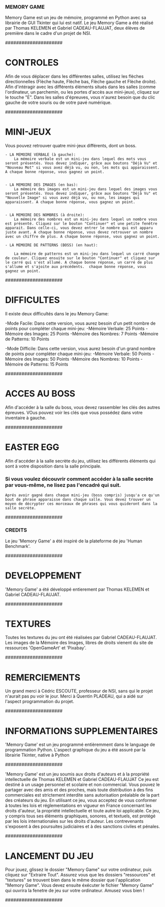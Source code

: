 
### MEMORY GAME ###

Memory Game est un jeu de mémoire, programmé en Python avec sa librairie de GUI Tkinter qui lui est natif.
Le jeu Memory Game a été réalisé par Thomas KELEMEN et Gabriel CADEAU-FLAUJAT, deux élèves de première dans le cadre d'un projet de NSI.

#####################

# CONTROLES #
Afin de vous déplacer dans les différentes salles, utilisez les flèches directionnelles (Flèche haute, Flèche bas, Flèche gauche et Flèche droite).
Afin d'intéragir avec les différents éléments situés dans les salles (comme l'ordinateur, un parchemin, ou les portes d'accès aux mini-jeux), cliquez sur le touche "E".
Dans les salles d'épreuves, vous n'aurez besoin que du clic gauche de votre souris ou de votre pavé numérique.

#####################

# MINI-JEUX #
Vous pouvez retrouver quatre mini-jeux différents, dont un boss.

	- LA MEMOIRE VERBALE (à gauche):
		La mémoire verbale est un mini-jeu dans lequel des mots vous seront présentés. Vous devez indiquer, grâce aux boutons "Déjà Vu" et "Nouveau Mot" si vous avez déjà vu, ou non, les mots qui apparaissent. A chaque bonne réponse, vous gagnez un point.


	- LA MEMOIRE DES IMAGES (en bas):
		La mémoire des images est un mini-jeu dans lequel des images vous seront présentés. Vous devez indiquer, grâce aux boutons "Déjà Vu" et "Nouvelle Image" si vous avez déjà vu, ou non, les images qui apparaissent. A chaque bonne réponse, vous gagnez un point.


	- LA MEMOIRE DES NOMBRES (à droite):
		La mémoire des nombres est un mini-jeu dans lequel un nombre vous est présenté. Cliquez sur le bouton "Continuer" et une petite fenêtre apparait. Dans celle-ci, vous devez entrer le nombre qui est apparu juste avant. A chaque bonne réponse, vous devez retrouver un nombre avec un chiffre de plus. A chaque bonne réponse, vous gagnez un point.

	- LA MEMOIRE DE PATTERNS (BOSS) (en haut):

		La mémoire de patterns est un mini-jeu dans lequel un carré change de couleur. Cliquez ensuite sur le bouton "Continuer" et cliquez sur le carré qui s'est allumé. A chaque bonne réponse, un carré de plus s'allume et s'ajoite aux précédents.  chaque bonne réponse, vous gagnez un point.

#####################

# DIFFICULTES #
Il existe deux difficultés dans le jeu Memory Game:

-Mode Facile:
Dans cette version, vous aurez besoin d'un petit nombre de points pour compléter chaque mini-jeu:
	-Mémoire Verbale: 25 Points
	-Mémoire des Images: 25 Points
	-Mémoire des Nombres: 7 Points
	-Mémoire de Patterns: 10 Points

-Mode Difficile:
Dans cette version, vous aurez besoin d'un grand nombre de points pour compléter chaque mini-jeu:
	-Mémoire Verbale: 50 Points
	-Mémoire des Images: 50 Points
	-Mémoire des Nombres: 10 Points
	-Mémoire de Patterns: 15 Points

#####################

# ACCES AU BOSS #
Afin d'accéder à la salle du boss, vous devez rassembler les clés des autres épreuves. VOus pouvez voir les clés que vous possédez dans votre inventaire à gauche.

#####################

# EASTER EGG #
Afin d'accéder à la salle secrète du jeu, utilisez les différents éléments qui sont à votre disposition dans la salle principale.


### Si vous voulez découvrir comment accéder à la salle secrète par vous-même, ne lisez pas l'encadré qui suit. ###

`
Aprés avoir gagné dans chaque mini-jeu (boss compris) jusqu'a ce qu'un bout de phrase apparaisse dans chaque salle.
Vous devez trouver un moyen de décrypter ces morceaux de phrases qui vous quideront dans la salle secrète.
`

#####################

### CREDITS ###
Le jeu 'Memory Game' a été inspiré de la plateforme de jeu 'Human Benchmark'.

#####################

# DEVELOPPEMENT #
'Memory Game' a été développé entierement par Thomas KELEMEN et Gabriel CADEAU-FLAUJAT.

#####################

# TEXTURES #
Toutes les textures du jeu ont été réalisées par Gabriel CADEAU-FLAUJAT.
Les images de la Mémoire des Images, libres de droits vienent du site de ressources 'OpenGameArt' et 'Pixabay'.

#####################

# REMERCIEMENTS #
Un grand merci à Cédric ESCOUTE, professeur de NSI, sans qui le projet n'aurait pas pu voir le jour.
Merci à Quentin PLADEAU, qui a aidé sur l'aspect programmation du projet.

#####################

# INFORMATIONS SUPPLEMENTAIRES #
'Memory Game' est un jeu programmé entièremment dans le language de programmation Python.
L'aspect graphique du jeu a été assuré par la librairie Tkinter, native à Python

#####################

'Memory Game' est un jeu soumis aux droits d'auteurs et  à la propriété intellectuelle de Thomas KELEMEN et Gabriel CADEAU-FLAUJAT
Ce jeu est destiné à un usage personnel et scolaire et non commercial. Vous pouvez le partager avec des amis et des proches, mais toute distribution à des fins commerciales est strictement interdite sans autorisation préalable de la part des créateurs du jeu.
En utilisant ce jeu, vous acceptez de vous conformer à toutes les lois et réglementations en vigueur en France concernant les droits d'auteur, la propriété intellectuelle et toute autre loi applicable.
Ce jeu, y compris tous ses éléments graphiques, sonores, et textuels, est protégé par les lois internationales sur les droits d'auteur. Les contrevenants s'exposent à des poursuites judiciaires et à des sanctions civiles et pénales.

#####################

# LANCEMENT DU JEU #
Pour jouez, glissez le dossier "Memory Game" sur votre ordinateur, puis cliquez sur "Extraire Tout".
Assurez vous que les dossiers "ressources" et "textures" se trouvent bien dans le même dossier que l'application "Memory Game".
Vous devez ensuite éxécuter le fichier "Memory Game" qui ouvrira la fenetre de jeu sur votre ordinateur.
Amusez vous bien !

#####################

